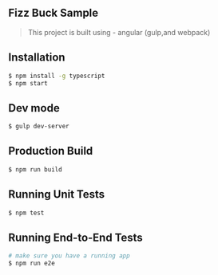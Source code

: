 ## Fizz Buck Sample
> This project is built using - angular (gulp,and webpack)

## Installation

```bash
$ npm install -g typescript
$ npm start
```

## Dev mode
```bash
$ gulp dev-server 
```

## Production Build
```bash
$ npm run build
```

## Running Unit Tests
```bash
$ npm test
```

## Running End-to-End Tests
```bash
# make sure you have a running app
$ npm run e2e
```
